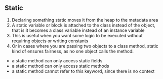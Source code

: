 ## Static

1. Declaring something static moves it from the heap to the metadata area
2. A static variable or block is attached to the class instead of the object, that is it becomes a class variable instead of an instance variable
3. This is useful when you want some logic to be executed without requiring objects or writing constants
4. Or in cases where you are passing two objects to a class method, static kind of ensures fairness, as no one object calls the method.

- a static method can only access static fields
- a static method can only access static methods
- a static method cannot refer to this keyword, since there is no context
